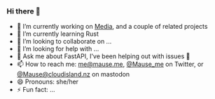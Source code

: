 ### Hi there 👋

- 🔭 I’m currently working on [Media](https://github.com/Mause/media), and a couple of related projects
- 🌱 I’m currently learning Rust
- 👯 I’m looking to collaborate on ...
- 🤔 I’m looking for help with ...
- 💬 Ask me about FastAPI, I've been helping out with issues 🙂
- 📫 How to reach me: me@mause.me, [@Mause_me](https://twitter.com/mause_me) on Twitter, or [@Mause@cloudisland.nz](https://cloudisland.nz/web/accounts/11981) on mastodon
- 😄 Pronouns: she/her
- ⚡ Fun fact: ...

